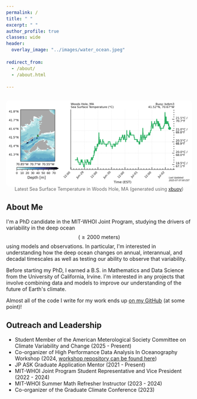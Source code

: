 ```yaml
---
permalink: /
title: " "
excerpt: " "
author_profile: true
classes: wide
header:
  overlay_image: "../images/water_ocean.jpeg"

redirect_from: 
  - /about/
  - /about.html

---
```


<figure style="text-align: center; margin: 2em auto;">
  <img
    src="/images/temperature_plot.png"
    alt="Latest Sea Surface Temperature in Woods Hole, MA (generated using xbuoy)"
    style="display: block; margin: 0 auto; max-width: 100%; border-radius: 8px;"
  />
  <figcaption style="font-size: 0.9em; color: #666;">
    Latest Sea Surface Temperature in Woods Hole, MA
    (generated using <a href="https://github.com/anthony-meza/xbuoy" target="_blank" rel="noopener">xbuoy</a>)
  </figcaption>
</figure>

## About Me
I'm a PhD candidate in the MIT-WHOI Joint Program, studying the drivers of variability in the deep ocean $$(\geq 2000 \textrm{ meters})$$ using models and observations. In particular, I'm interested in understanding how the deep ocean changes on annual, interannual, and decadal timescales as well as testing our ability to observe that variability.

Before starting my PhD, I earned a B.S. in Mathematics and Data Science from the University of California, Irvine. I'm interested in any projects that involve combining data and models to improve our understanding of the future of Earth's climate. 

Almost all of the code I write for my work ends up [on my GitHub](https://github.com/anthony-meza) (at some point)!

## Outreach and Leadership
  - Student Member of the American Meterological Society Committee on Climate Variability and Change (2025 - Present) 
  - Co-organizer of High Performance Data Analysis In Oceanography Workshop (2024, [workshop repository can be found here](https://github.com/anthony-meza/WHOI-PO-HPC)) 
  - JP ASK Graduate Application Mentor (2021 - Present)
  - MIT-WHOI Joint Program Student Representative and Vice President (2022 - 2024)
  - MIT-WHOI Summer Math Refresher Instructor (2023 - 2024)
  - Co-organizer of the Graduate Climate Conference (2023)

